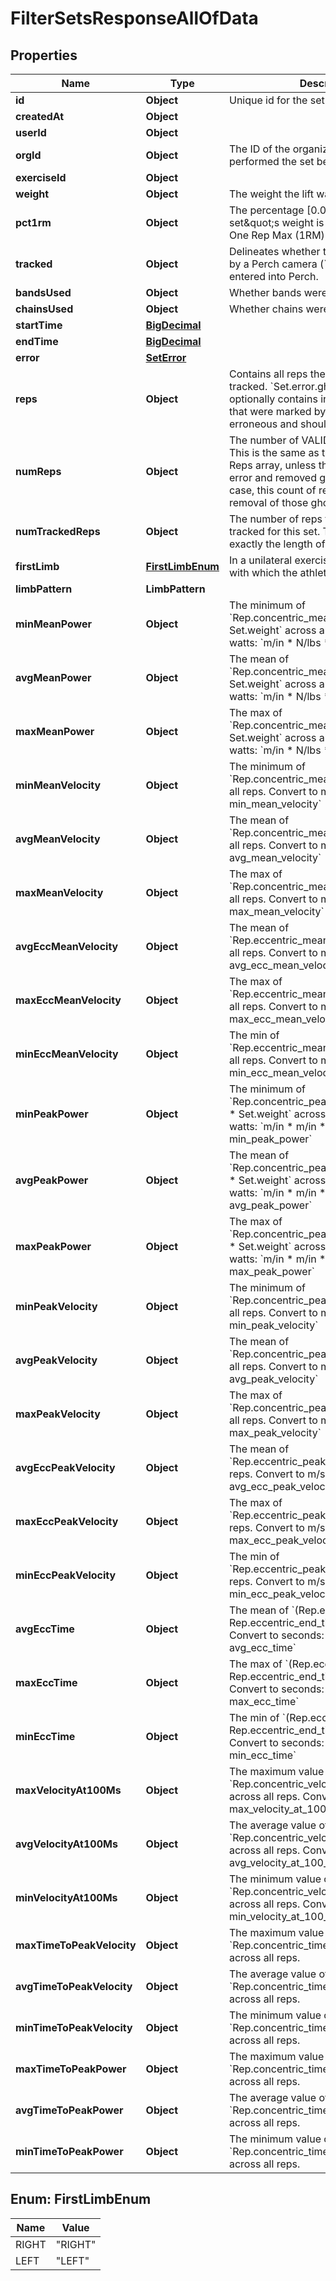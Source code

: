 

# FilterSetsResponseAllOfData


## Properties

| Name | Type | Description | Notes |
|------------ | ------------- | ------------- | -------------|
|**id** | **Object** | Unique id for the set |  |
|**createdAt** | **Object** |  |  |
|**userId** | **Object** |  |  |
|**orgId** | **Object** | The ID of the organization the user who performed the set belongs to. |  |
|**exerciseId** | **Object** |  |  |
|**weight** | **Object** | The weight the lift was performed with. |  |
|**pct1rm** | **Object** | The percentage [0.0 - 1.0] this set\&quot;s weight is of the user\&quot;s One Rep Max (1RM) for this exercise. |  [optional] |
|**tracked** | **Object** | Delineates whether this set was tracked by a Perch camera (&#x60;true&#x60;) or manually entered into Perch. |  |
|**bandsUsed** | **Object** | Whether bands were used for this set. |  [optional] |
|**chainsUsed** | **Object** | Whether chains were used for this set. |  [optional] |
|**startTime** | [**BigDecimal**](BigDecimal.md) |  |  |
|**endTime** | [**BigDecimal**](BigDecimal.md) |  |  [optional] |
|**error** | [**SetError**](SetError.md) |  |  [optional] |
|**reps** | **Object** | Contains all reps the Perch device tracked. &#x60;Set.error.ghost_rep_indices&#x60; optionally contains indices into this array that were marked by the user as erroneous and should be ignored. |  [optional] |
|**numReps** | **Object** | The number of VALID reps on this set. This is the same as then length of the Reps array, unless the user marked an error and removed ghost reps. In that case, this count of reps reflects the removal of those ghost reps. |  [optional] |
|**numTrackedReps** | **Object** | The number of reps the Perch camera tracked for this set. This will always be exactly the length of the Reps array. |  [optional] |
|**firstLimb** | [**FirstLimbEnum**](#FirstLimbEnum) | In a unilateral exercise, this is the limb with which the athlete began their reps. |  [optional] |
|**limbPattern** | **LimbPattern** |  |  [optional] |
|**minMeanPower** | **Object** | The minimum of &#x60;Rep.concentric_mean_velocity_z * Set.weight&#x60; across all reps. Convert to watts: &#x60;m/in * N/lbs * min_mean_power&#x60; |  [optional] |
|**avgMeanPower** | **Object** | The mean of &#x60;Rep.concentric_mean_velocity_z * Set.weight&#x60; across all reps. Convert to watts: &#x60;m/in * N/lbs * avg_mean_power&#x60; |  [optional] |
|**maxMeanPower** | **Object** | The max of &#x60;Rep.concentric_mean_velocity_z * Set.weight&#x60; across all reps. Convert to watts: &#x60;m/in * N/lbs * max_mean_power&#x60; |  [optional] |
|**minMeanVelocity** | **Object** | The minimum of &#x60;Rep.concentric_mean_velocity_z&#x60; across all reps. Convert to m/s: &#x60;m/in * min_mean_velocity&#x60; |  [optional] |
|**avgMeanVelocity** | **Object** | The mean of &#x60;Rep.concentric_mean_velocity_z&#x60; across all reps. Convert to m/s: &#x60;m/in * avg_mean_velocity&#x60; |  [optional] |
|**maxMeanVelocity** | **Object** | The max of &#x60;Rep.concentric_mean_velocity_z&#x60; across all reps. Convert to m/s: &#x60;m/in * max_mean_velocity&#x60; |  [optional] |
|**avgEccMeanVelocity** | **Object** | The mean of &#x60;Rep.eccentric_mean_velocity_z&#x60; across all reps. Convert to m/s: &#x60;m/in * avg_ecc_mean_velocity&#x60; |  [optional] |
|**maxEccMeanVelocity** | **Object** | The max of &#x60;Rep.eccentric_mean_velocity_z&#x60; across all reps. Convert to m/s: &#x60;m/in * max_ecc_mean_velocity&#x60; |  [optional] |
|**minEccMeanVelocity** | **Object** | The min of &#x60;Rep.eccentric_mean_velocity_z&#x60; across all reps. Convert to m/s: &#x60;m/in * min_ecc_mean_velocity&#x60; |  [optional] |
|**minPeakPower** | **Object** | The minimum of &#x60;Rep.concentric_peak_power_per_mass_z * Set.weight&#x60; across all reps. Convert to watts: &#x60;m/in * m/in * kg/lbs * min_peak_power&#x60; |  [optional] |
|**avgPeakPower** | **Object** | The mean of &#x60;Rep.concentric_peak_power_per_mass_z * Set.weight&#x60; across all reps. Convert to watts: &#x60;m/in * m/in * kg/lbs * avg_peak_power&#x60; |  [optional] |
|**maxPeakPower** | **Object** | The max of &#x60;Rep.concentric_peak_power_per_mass_z * Set.weight&#x60; across all reps. Convert to watts: &#x60;m/in * m/in * kg/lbs * max_peak_power&#x60; |  [optional] |
|**minPeakVelocity** | **Object** | The minimum of &#x60;Rep.concentric_peak_velocity_z&#x60; across all reps. Convert to m/s: &#x60;m/in * min_peak_velocity&#x60; |  [optional] |
|**avgPeakVelocity** | **Object** | The mean of &#x60;Rep.concentric_peak_velocity_z&#x60; across all reps. Convert to m/s: &#x60;m/in * avg_peak_velocity&#x60; |  [optional] |
|**maxPeakVelocity** | **Object** | The max of &#x60;Rep.concentric_peak_velocity_z&#x60; across all reps. Convert to m/s: &#x60;m/in * max_peak_velocity&#x60; |  [optional] |
|**avgEccPeakVelocity** | **Object** | The mean of &#x60;Rep.eccentric_peak_velocity_z&#x60; across all reps. Convert to m/s: &#x60;m/in * avg_ecc_peak_velocity&#x60; |  [optional] |
|**maxEccPeakVelocity** | **Object** | The max of &#x60;Rep.eccentric_peak_velocity_z&#x60; across all reps. Convert to m/s: &#x60;m/in * max_ecc_peak_velocity&#x60; |  [optional] |
|**minEccPeakVelocity** | **Object** | The min of &#x60;Rep.eccentric_peak_velocity_z&#x60; across all reps. Convert to m/s: &#x60;m/in * min_ecc_peak_velocity&#x60; |  [optional] |
|**avgEccTime** | **Object** | The mean of &#x60;(Rep.eccentric_end_time - Rep.eccentric_end_time)&#x60; across all reps. Convert to seconds: &#x60;us/s * avg_ecc_time&#x60; |  [optional] |
|**maxEccTime** | **Object** | The max of &#x60;(Rep.eccentric_end_time - Rep.eccentric_end_time)&#x60; across all reps. Convert to seconds: &#x60;us/s * max_ecc_time&#x60; |  [optional] |
|**minEccTime** | **Object** | The min of &#x60;(Rep.eccentric_end_time - Rep.eccentric_end_time)&#x60; across all reps. Convert to seconds: &#x60;us/s * min_ecc_time&#x60; |  [optional] |
|**maxVelocityAt100Ms** | **Object** | The maximum value of &#x60;Rep.concentric_velocity_at_100_ms&#x60; across all reps. Convert to m/s: &#x60;m/in * max_velocity_at_100_ms&#x60; |  [optional] |
|**avgVelocityAt100Ms** | **Object** | The average value of &#x60;Rep.concentric_velocity_at_100_ms&#x60; across all reps. Convert to m/s: &#x60;m/in * avg_velocity_at_100_ms&#x60; |  [optional] |
|**minVelocityAt100Ms** | **Object** | The minimum value of &#x60;Rep.concentric_velocity_at_100_ms&#x60; across all reps. Convert to m/s: &#x60;m/in * min_velocity_at_100_ms&#x60; |  [optional] |
|**maxTimeToPeakVelocity** | **Object** | The maximum value of &#x60;Rep.concentric_time_to_peak_velocity&#x60; across all reps. |  [optional] |
|**avgTimeToPeakVelocity** | **Object** | The average value of &#x60;Rep.concentric_time_to_peak_velocity&#x60; across all reps. |  [optional] |
|**minTimeToPeakVelocity** | **Object** | The minimum value of &#x60;Rep.concentric_time_to_peak_velocity&#x60; across all reps. |  [optional] |
|**maxTimeToPeakPower** | **Object** | The maximum value of &#x60;Rep.concentric_time_to_peak_power&#x60; across all reps. |  [optional] |
|**avgTimeToPeakPower** | **Object** | The average value of &#x60;Rep.concentric_time_to_peak_power&#x60; across all reps. |  [optional] |
|**minTimeToPeakPower** | **Object** | The minimum value of &#x60;Rep.concentric_time_to_peak_power&#x60; across all reps. |  [optional] |



## Enum: FirstLimbEnum

| Name | Value |
|---- | -----|
| RIGHT | &quot;RIGHT&quot; |
| LEFT | &quot;LEFT&quot; |



